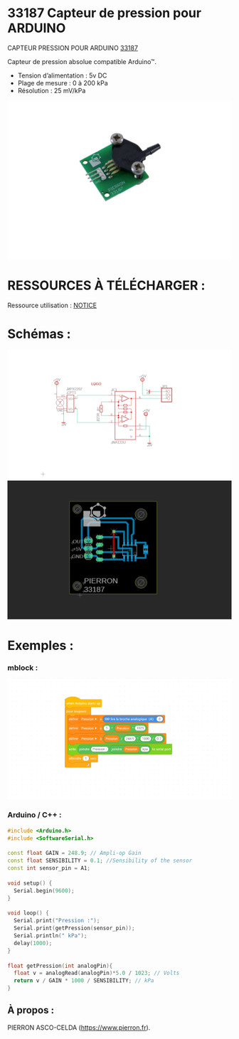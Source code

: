# 33187 Capteur de pression pour ARDUINO

CAPTEUR PRESSION POUR ARDUINO [33187](https://www.pierron.fr/capteur-de-pression-pour-arduinotm.html)

Capteur de pression absolue compatible Arduino™.

- Tension d’alimentation : 5v DC
- Plage de mesure : 0 à 200 kPa
- Résolution : 25 mV/kPa

![L-33187](/img/L-33187.jpg)

# RESSOURCES À TÉLÉCHARGER :

Ressource utilisation : [NOTICE](https://github.com/pierron-asco-celda/33187-CAPTEUR-PRESSION/blob/main/src/Pierron-33187-Datasheet.pdf)


# Schémas :

![SCH-33187](/img/SCH-33187.JPG)
![BRD-33187](/img/BRD-33187.JPG)

# Exemples :

### mblock :
![P1-33187](/img/P1-33187.JPG)

### Arduino / C++ :
```cpp
#include <Arduino.h>
#include <SoftwareSerial.h>

const float GAIN = 248.9; // Ampli-op Gain 
const float SENSIBILITY = 0.1; //Sensibility of the sensor
const int sensor_pin = A1;
 
void setup() {
  Serial.begin(9600);
}

void loop() {
  Serial.print("Pression :");
  Serial.print(getPression(sensor_pin));
  Serial.println(" kPa");
  delay(1000);
}

float getPression(int analogPin){
  float v = analogRead(analogPin)*5.0 / 1023; // Volts
  return v / GAIN * 1000 / SENSIBILITY; // kPa
}
```
## À propos :

PIERRON ASCO-CELDA (https://www.pierron.fr).



 
